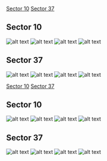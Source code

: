 [Sector 10](#sector10)
[Sector 37](#sector37)

<a name = "sector10"></a>
## Sector 10
![alt text](/tt/WASP-041_Sector_10/WASP-041_Sector_10_a_TimeSeries.png)
![alt text](/tt/WASP-041_Sector_10/WASP-041_Sector_10_b_FoldedLightCurve.png)
![alt text](/tt/WASP-041_Sector_10/WASP-041_Sector_10_b_IndividualTransitsWithFit.png)
![alt text](/tt/WASP-041_Sector_10/WASP-041_Sector_10_c_TimingResiduals.png)

<a name = "sector37"></a>
## Sector 37
![alt text](/tt/WASP-041_Sector_37/WASP-041_Sector_37_a_TimeSeries.png)
![alt text](/tt/WASP-041_Sector_37/WASP-041_Sector_37_b_FoldedLightCurve.png)
![alt text](/tt/WASP-041_Sector_37/WASP-041_Sector_37_b_IndividualTransitsWithFit.png)
![alt text](/tt/WASP-041_Sector_37/WASP-041_Sector_37_c_TimingResiduals.png)

[Sector 10](#sector10)
[Sector 37](#sector37)

<a name = "sector10"></a>
## Sector 10
![alt text](/tt/WASP-041_Sector_10/WASP-041_Sector_10_a_TimeSeries.png)
![alt text](/tt/WASP-041_Sector_10/WASP-041_Sector_10_b_FoldedLightCurve.png)
![alt text](/tt/WASP-041_Sector_10/WASP-041_Sector_10_b_IndividualTransitsWithFit.png)
![alt text](/tt/WASP-041_Sector_10/WASP-041_Sector_10_c_TimingResiduals.png)

<a name = "sector37"></a>
## Sector 37
![alt text](/tt/WASP-041_Sector_37/WASP-041_Sector_37_a_TimeSeries.png)
![alt text](/tt/WASP-041_Sector_37/WASP-041_Sector_37_b_FoldedLightCurve.png)
![alt text](/tt/WASP-041_Sector_37/WASP-041_Sector_37_b_IndividualTransitsWithFit.png)
![alt text](/tt/WASP-041_Sector_37/WASP-041_Sector_37_c_TimingResiduals.png)

